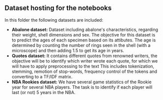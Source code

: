 ## Dataset hosting for the notebooks

In this folder the following datasets are included:

<ul>
	<li><b>Abalone dataset:</b> Dataset including abalone's characteristics, regarding their weight, shell dimensions and sex. The objective for this dataset is to predict the ages of each specimen based on its attibutes. The age is determined by counting the number of rings seen in the shell (with a microscope) and then adding 1.5 to get its age in years.</li>
	<li><b>Quotes dataset:</b> It contains different quotes from renowned writers, the objective will be to identify which writer wrote each quote, for which we will have to apply preprocessing to the text This includes tokenization, stemming, remotion of stop-words, frequency control of the tokens and converting to a TF/IDF matrix.</li>
	<li><b>NBA Rookies dataset:</b> We have several game statistics of the Rookie year for several NBA players. The task is to identify if each player will last (or not) 5 years in the NBA.</li>
</ul>